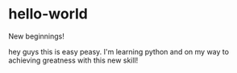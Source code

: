 # hello-world
New beginnings!

hey guys this is easy peasy. I'm learning python and on my way to achieving greatness with this new skill!
